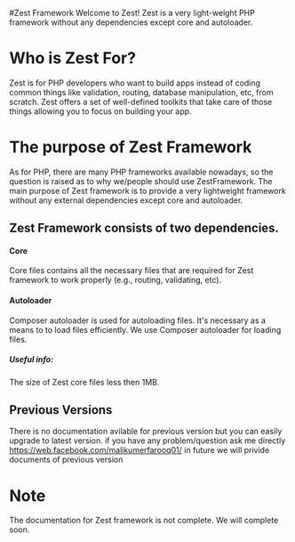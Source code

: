 #Zest Framework
Welcome to Zest! Zest is a very light-weight PHP framework without any dependencies except core and autoloader.
# Who is Zest For?
Zest is for PHP developers who want to build apps instead of coding common things like validation, routing, database manipulation, etc, from scratch. Zest offers a set of well-defined toolkits that take care of those things allowing you to focus on building your app.
# The purpose of Zest Framework
As for PHP, there are many PHP frameworks available nowadays, so the question is raised as to why we/people should use ZestFramework. The main purpose of Zest framework is to provide a very lightweight framework without any external dependencies except core and autoloader.
## Zest Framework consists of two dependencies.
#### Core
Core files contains all the necessary files that are required for Zest framework to work properly (e.g., routing, validating, etc).

#### Autoloader
Composer autoloader is used for autoloading files. It's necessary as a means to to load files efficiently. We use Composer autoloader for loading files.

##### Useful info:
The size of Zest core files less then 1MB.

## Previous Versions
There is no documentation avilable for previous version but you can easily upgrade to latest version. if you have any problem/question ask me directly https://web.facebook.com/malikumerfarooq01/
in future we will privide documents of previous version  

# Note
The documentation for Zest framework is not complete. We will complete soon.

